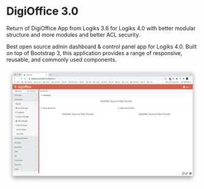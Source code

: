 # DigiOffice 3.0

Return of DigiOffice App from Logiks 3.6 for Logiks 4.0 with better modular structure and more modules and better ACL security.

Best open source admin dashboard & control panel app for Logiks 4.0. Built on top of Bootstrap 3, this application provides a range of responsive, reusable, and commonly used components.

![Screenshot](/screenshot.png)
